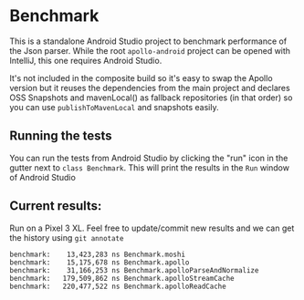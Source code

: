 # Benchmark

This is a standalone Android Studio project to benchmark performance of the Json parser. While the root `apollo-android` project can be opened with IntelliJ, this one requires Android Studio.

It's not included in the composite build so it's easy to swap the Apollo version but it reuses the dependencies from the main project and declares OSS Snapshots and mavenLocal() as fallback repositories (in that order) so you can use `publishToMavenLocal` and snapshots easily.

## Running the tests

You can run the tests from Android Studio by clicking the "run" icon in the gutter next to `class Benchmark`. This will print the results in the `Run` window of Android Studio

## Current results:

Run on a Pixel 3 XL. Feel free to update/commit new results and we can get the history using `git annotate`

```
benchmark:    13,423,283 ns Benchmark.moshi
benchmark:    15,175,678 ns Benchmark.apollo
benchmark:    31,166,253 ns Benchmark.apolloParseAndNormalize
benchmark:   179,509,862 ns Benchmark.apolloStreamCache
benchmark:   220,477,522 ns Benchmark.apolloReadCache
```
